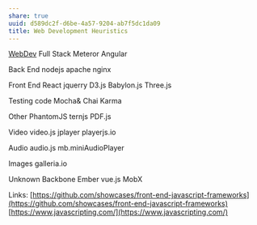 ```yaml
---
share: true
uuid: d589dc2f-d6be-4a57-9204-ab7f5dc1da09
title: Web Development Heuristics
---
```

[WebDev](/df7749a8-3943-4aa1-a2ef-e29b293c13d5)
Full Stack Meteror Angular

Back End nodejs apache nginx

Front End React jquerry D3.js Babylon.js Three.js

Testing code Mocha& Chai Karma

Other PhantomJS ternjs PDF.js

Video video.js jplayer playerjs.io

Audio audio.js mb.miniAudioPlayer

Images galleria.io

Unknown Backbone Ember vue.js MobX

Links: [https://github.com/showcases/front-end-javascript-frameworks](https://github.com/showcases/front-end-javascript-frameworks) [https://www.javascripting.com/](https://www.javascripting.com/)
